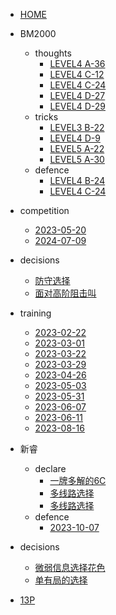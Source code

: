 - [HOME]()
  
- BM2000
  - thoughts
    - [LEVEL4 A-36](BM2000/thoughts/LEVEL4%20A-36.md)
    - [LEVEL4 C-12](BM2000/thoughts/LEVEL4%20C-12.md)
    - [LEVEL4 C-24](BM2000/thoughts/LEVEL4%20C-24.md)
    - [LEVEL4 D-27](BM2000/thoughts/LEVEL4%20D-27.md)
    - [LEVEL4 D-29](BM2000/thoughts/LEVEL4%20D-29.md)
  - tricks
    - [LEVEL3 B-22](BM2000/tricks/LEVEL3%20B-22.md)
    - [LEVEL4 D-9](BM2000/tricks/LEVEL4%20D-9.md)
    - [LEVEL5 A-22](BM2000/tricks/LEVEL5%20A-22.md)
    - [LEVEL5 A-30](BM2000/tricks/LEVEL5%20A-30.md)
  - defence
    - [LEVEL4 B-24](BM2000/defence/LEVEL4%20B-24.md)
    - [LEVEL4 C-24](BM2000/defence/LEVEL4%20C-24.md)

- competition
  - [2023-05-20](competition/2023-05-20/index.md)
  - [2024-07-09](competition/2024-07-09/index.md)
  
- decisions
  - [防守选择](competition/2024-08-24/2024-08-24b7.md)
  - [面对高阶阻击叫](competition/2024-08-30/2024-08-30b5.md)
  
- training

  - [2023-02-22](training/2023-02-22.md)
  - [2023-03-01](training/2023-03-01.md)
  - [2023-03-22](training/2023-03-22.md)
  - [2023-03-29](training/2023-03-29.md)
  - [2023-04-26](training/2023-04-26.md)
  - [2023-05-03](training/2023-05-03.md)
  - [2023-05-31](training/2023-05-31.md)
  - [2023-06-07](training/2023-06-07.md)
  - [2023-06-11](training/2023-06-11.md)
  - [2023-08-16](training/2023-08-16.md)

- 新睿
  - declare
    - [一牌多解的6C](xinrui/declare/2024-03-26b1/2024-03-26b1.md)
    - [多线路选择](xinrui/declare/2024-06-18b2/2024-06-18b2.md)
    - [多线路选择](xinrui/declare/2024-08-25b10/2024-08-25b10.md)
  - defence
    - [2023-10-07](xinrui/defence/2023-10-07b8/2023-10-07b8.md)

- decisions
  - [微弱信息选择花色](decisions/2024-08-24/2024-08-24b7.md)
  - [单有局的选择](decisions/2024-08-30/2024-08-30b5.md)

- [13P](https://s-n-o-r-l-a-x.github.io/13p-backup/)